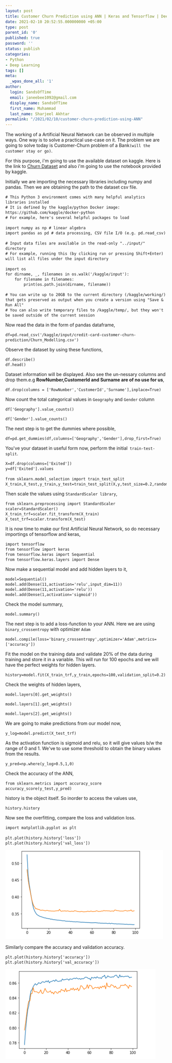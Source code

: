 ```yaml
---
layout: post
title: Customer Churn Prediction using ANN | Keras and Tensorflow | Deep Learning Classification
date: 2021-02-10 20:52:55.000000000 +05:00
type: post
parent_id: '0'
published: true
password: ''
status: publish
categories:
- Python
- Deep Learning
tags: []
meta:
  _wpas_done_all: '1'
author:
  login: SandsOfTime
  email: janeebee1092@gmail.com
  display_name: SandsOfTime
  first_name: Muhammad
  last_name: Sharjeel Akhtar
permalink: "/2021/02/10/customer-churn-prediction-using-ANN"
---
```

The working of a Artificial Neural Network can be observed in multiple ways. One way is to solve a practical use-case on it. The problem we are going to solve today is Customer-Churn problem of a Bank`(will the customer stay or go)`. 

For this purpose, i'm going to use the available dataset on kaggle. Here is the link to [Churn Dataset](https://www.kaggle.com/code/campusx/notebook8ad570467f) and also i'm going to use the notebook provided by kaggle.

Initially we are importing the necessary libraries including numpy and pandas. Then we are obtaining the path to the dataset csv file.

```
# This Python 3 environment comes with many helpful analytics libraries installed
# It is defined by the kaggle/python Docker image: https://github.com/kaggle/docker-python
# For example, here's several helpful packages to load

import numpy as np # linear algebra
import pandas as pd # data processing, CSV file I/O (e.g. pd.read_csv)

# Input data files are available in the read-only "../input/" directory
# For example, running this (by clicking run or pressing Shift+Enter) will list all files under the input directory

import os
for dirname, _, filenames in os.walk('/kaggle/input'):
    for filename in filenames:
        print(os.path.join(dirname, filename))

# You can write up to 20GB to the current directory (/kaggle/working/) that gets preserved as output when you create a version using "Save & Run All" 
# You can also write temporary files to /kaggle/temp/, but they won't be saved outside of the current session
```

Now read the data in the form of pandas dataframe,

```
df=pd.read_csv('/kaggle/input/credit-card-customer-churn-prediction/Churn_Modelling.csv')
```

Observe the dataset by using these functions,

```
df.describe()
df.head()
```

Dataset information will be displayed. Also see the un-nessary columns and drop them.e.g **RowNumber,CustomerId and Surname are of no use for us**,

```
df.drop(columns = ['RowNumber','CustomerId','Surname'],inplace=True)
```

Now count the total categorical values in `Geography` and `Gender` column 

```
df['Geography'].value_counts()
```

```
df['Gender'].value_counts()
```

The next step is to get the dummies where possible,

```
df=pd.get_dummies(df,columns=['Geography','Gender'],drop_first=True)
```

You've your dataset in useful form now, perform the initial` train-test-split`.

```
X=df.drop(columns=['Exited'])
y=df['Exited'].values

from sklearn.model_selection import train_test_split
X_train,X_test,y_train,y_test=train_test_split(X,y,test_size=0.2,random_state=0)
```

Then scale the values using `StandardScaler library`,

```
from sklearn.preprocessing import StandardScaler
scaler=StandardScaler()
X_train_trf=scaler.fit_transform(X_train)
X_test_trf=scaler.transform(X_test)
```

It is now time to make our first Artificial Neural Network, so do necessary importings of tensorflow and keras,

```
import tensorflow
from tensorflow import keras
from tensorflow.keras import Sequential
from tensorflow.keras.layers import Dense
```

Now make a sequential model and add hidden layers to it,

```
model=Sequential()
model.add(Dense(11,activation='relu',input_dim=11))
model.add(Dense(11,activation='relu'))
model.add(Dense(1,activation='sigmoid'))
```

Check the model summary,

```
model.summary()
```

The next step is to add a loss-function to your ANN. Here we are using `binary_crossentropy` with optimizer `Adam`

```
model.compile(loss='binary_crossentropy',optimizer='Adam',metrics=['accuracy'])
```

Fit the model on the training data and validate 20% of the data during training and store it in a variable. This will run for 100 epochs and we will have the perfect weights for hidden layers.

```
history=model.fit(X_train_trf,y_train,epochs=100,validation_split=0.2)
```

Check the weights of hidden layers,

```
model.layers[0].get_weights()
```

```
model.layers[1].get_weights()
```

```
model.layers[2].get_weights()
```

We are going to make predictions from our model now,

```
y_log=model.predict(X_test_trf)
```

As the activation function is sigmoid and relu, so it will give values b/w the range of 0 and 1. We've to use some threshold to obtain the binary values from the results.

```
y_pred=np.where(y_log>0.5,1,0)
```

Check the accuracy of the ANN,

```
from sklearn.metrics import accuracy_score
accuracy_score(y_test,y_pred)
```

history is the object itself. So inorder to access the values use,

```
history.history
```

Now see the overfitting, compare the loss and validation loss.

```
import matplotlib.pyplot as plt

plt.plot(history.history['loss'])
plt.plot(history.history['val_loss'])
```

![1](/assets/images/clt/customer-churn-prediction-using-ann/1.png)

Similarly compare the accuracy and validation accuracy.

```
plt.plot(history.history['accuracy'])
plt.plot(history.history['val_accuracy'])
```

![2](/assets/images/clt/customer-churn-prediction-using-ann/2.png)